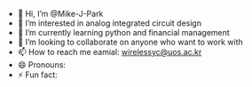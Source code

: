 - 👋 Hi, I’m @Mike-J-Park
- 👀 I’m interested in analog integrated circuit design
- 🌱 I’m currently learning python and financial management
- 💞️ I’m looking to collaborate on anyone who want to work with
- 📫 How to reach me eamial: wirelessyc@uos.ac.kr
- 😄 Pronouns: 
- ⚡ Fun fact: 

<!---
Mike-J-Park/Mike-J-Park is a ✨ special ✨ repository because its `README.md` (this file) appears on your GitHub profile.
You can click the Preview link to take a look at your changes.
--->
